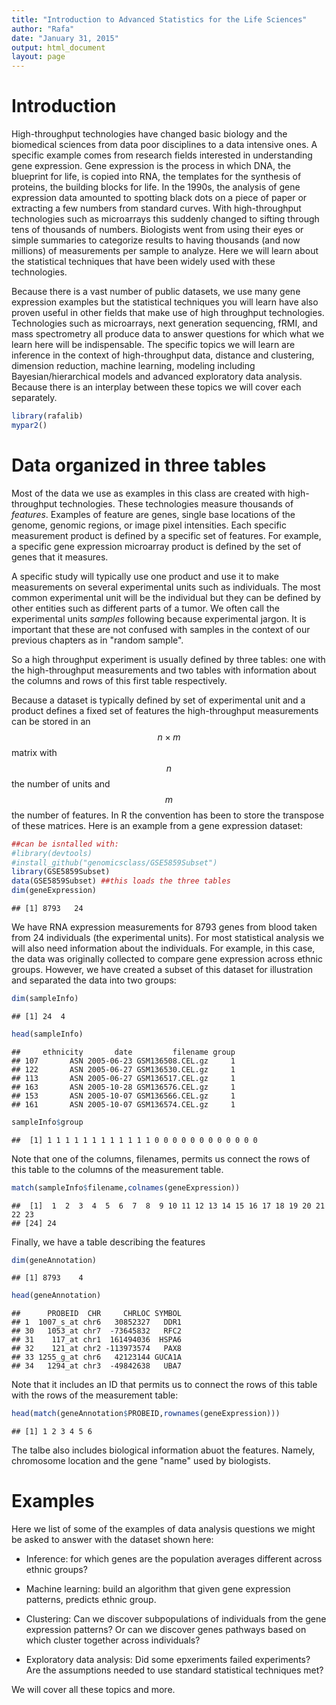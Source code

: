 ```yaml
---
title: "Introduction to Advanced Statistics for the Life Sciences"
author: "Rafa"
date: "January 31, 2015"
output: html_document
layout: page
---
```




# Introduction

High-throughput technologies have changed basic biology and the biomedical sciences from data poor disciplines to a data intensive ones. A specific example comes from research fields interested in understanding gene expression. Gene expression is the process in which DNA, the blueprint for life, is copied into RNA, the templates for the synthesis of proteins, the building blocks for life.  In the 1990s, the analysis of gene expression data amounted to spotting black dots on a piece of paper or extracting a few numbers from standard curves. With high-throughput technologies such as microarrays this suddenly changed to sifting through tens of thousands of numbers. Biologists went from using their eyes or simple summaries to categorize results to having thousands (and now millions) of measurements per sample to analyze. Here we will learn about the statistical techniques that have been widely used with these technologies.

Because there is a vast number of public datasets, we use many gene expression examples but the statistical techniques you will learn have also proven useful in other fields that make use of high throughput technologies. Technologies such as microarrays, next generation sequencing, fRMI, and mass spectrometry all produce data to answer questions for which what we learn here will be indispensable. The specific topics we will learn are inference in the context of high-throughput data, distance and clustering, dimension reduction, machine learning, modeling including Bayesian/hierarchical models and advanced exploratory data analysis. Because there is an interplay between these topics we will cover each separately. 


```r
library(rafalib)
mypar2()
```
<a name="threetables"></a>

# Data organized in three tables

Most of the data we use as examples in this class are created with high-throughput technologies. These technologies measure thousands of _features_. Examples of feature are genes, single base locations of the genome, genomic regions, or image pixel intensities. Each specific measurement product is defined by a specific set of features. 
For example, a specific gene expression microarray product is defined by the set of genes that it measures. 

A specific study will typically use one product and use it to make measurements on several experimental units such as individuals. The most common experimental unit will be the individual but  they can be defined by other entities such as different parts of a tumor. We often call the experimental units _samples_ following because experimental jargon. It is important that these are not confused with samples in the context of our previous chapters as in "random sample". 

So a high throughput experiment is usually defined by three tables: one with the high-throughput measurements and two tables with information about the columns and rows of this first table respectively.

Because a dataset is typically defined by set of experimental unit and a product  defines a fixed set of features the high-throughput measurements can be stored in an $$n \times m$$ matrix with $$n$$ the number of units and $$m$$ the number of features. In R the convention has been to store the transpose of these matrices. Here is an example from a gene expression dataset:


```r
##can be isntalled with:
#library(devtools)
#install_github("genomicsclass/GSE5859Subset")
library(GSE5859Subset)
data(GSE5859Subset) ##this loads the three tables
dim(geneExpression)
```

```
## [1] 8793   24
```

We have RNA expression measurements for 8793 genes from blood taken from 24 individuals (the experimental units). For most statistical analysis we will also need information about the individuals. For example, in this case, the data was originally collected to compare gene expression across ethnic groups. However, we have created a subset of this dataset for illustration and separated the data into two groups:



```r
dim(sampleInfo)
```

```
## [1] 24  4
```

```r
head(sampleInfo)
```

```
##     ethnicity       date         filename group
## 107       ASN 2005-06-23 GSM136508.CEL.gz     1
## 122       ASN 2005-06-27 GSM136530.CEL.gz     1
## 113       ASN 2005-06-27 GSM136517.CEL.gz     1
## 163       ASN 2005-10-28 GSM136576.CEL.gz     1
## 153       ASN 2005-10-07 GSM136566.CEL.gz     1
## 161       ASN 2005-10-07 GSM136574.CEL.gz     1
```

```r
sampleInfo$group
```

```
##  [1] 1 1 1 1 1 1 1 1 1 1 1 1 0 0 0 0 0 0 0 0 0 0 0 0
```

Note that one of the columns, filenames, permits us connect the rows of this table to the columns of the measurement table.


```r
match(sampleInfo$filename,colnames(geneExpression))
```

```
##  [1]  1  2  3  4  5  6  7  8  9 10 11 12 13 14 15 16 17 18 19 20 21 22 23
## [24] 24
```


Finally, we have a table describing the features


```r
dim(geneAnnotation)
```

```
## [1] 8793    4
```

```r
head(geneAnnotation)
```

```
##      PROBEID  CHR     CHRLOC SYMBOL
## 1  1007_s_at chr6   30852327   DDR1
## 30   1053_at chr7  -73645832   RFC2
## 31    117_at chr1  161494036  HSPA6
## 32    121_at chr2 -113973574   PAX8
## 33 1255_g_at chr6   42123144 GUCA1A
## 34   1294_at chr3  -49842638   UBA7
```

Note that it includes an ID that permits us to connect the rows of this table with the rows of the measurement table:

```r
head(match(geneAnnotation$PROBEID,rownames(geneExpression)))
```

```
## [1] 1 2 3 4 5 6
```
The talbe also includes biological information abuot the features. Namely,  chromosome location and the gene "name" used by biologists.

# Examples

Here we list of some of the examples of data analysis questions we might be asked to answer with the dataset shown here:

* Inference: for which genes are the population averages different across ethnic groups? 

* Machine learning: build an algorithm that given gene expression patterns, predicts ethnic group.

* Clustering: Can we discover subpopulations of individuals from the gene expression patterns? Or can we discover genes pathways based on which cluster together across individuals?

* Exploratory data analysis: Did some epxeriments failed experiments? Are the assumptions needed to use standard statistical techniques met? 

We will cover all these topics and more. 

